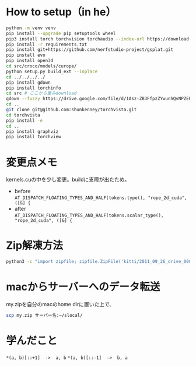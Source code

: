 # How to setup（in he）
```bash
python -m venv venv
pip install --upgrade pip setuptools wheel
pip3 install torch torchvision torchaudio --index-url https://download.pytorch.org/whl/cu118
pip install -r requirements.txt
pip install git+https://github.com/nerfstudio-project/gsplat.git
pip install evo
pip install open3d
cd src/croco/models/curope/
python setup.py build_ext --inplace
cd ../../../../
pip install gdown
pip install torchinfo
cd src # ここから重みdownload
gdown --fuzzy https://drive.google.com/file/d/1Asz-ZB3FfpzZYwunhQvNPZEUA8XUNAYD/view?usp=drive_link
cd ..
git clone git@github.com:shunkenney/torchvista.git
cd torchvista
pip install -e
cd ..
pip install graphviz
pip install torchview

```

# 変更点メモ
kernels.cuの中を少し変更。buildに支障が出たため。
- before  
`AT_DISPATCH_FLOATING_TYPES_AND_HALF(tokens.type(), "rope_2d_cuda", ([&] {`
- after  
`AT_DISPATCH_FLOATING_TYPES_AND_HALF(tokens.scalar_type(), "rope_2d_cuda", ([&] {`

# Zip解凍方法
```bash
python3 -c "import zipfile; zipfile.ZipFile('kitti/2011_09_26_drive_0002_sync.zip').extractall('data/kitti/')"
```

# macからサーバーへのデータ転送
my.zipを自分のmacのhome dirに置いた上で、
```bash
scp my.zip サーバー名:~/slocal/
```

# 学んだこと
`*(a, b)[::+1]  ->  a, b`
`*(a, b)[::-1]  ->  b, a`